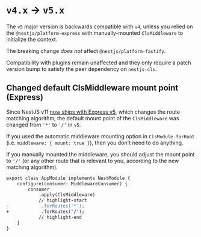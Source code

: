 # `v4.x` → `v5.x`

The `v5` major version is backwards compatible with `v4`, unless you relied on the `@nestjs/platform-express` with manually-mounted `ClsMiddleware` to initialize the context.

The breaking change _does not_ affect `@nestjs/platform-fastify`.

Compatibility with plugins remain unaffected and they only require a patch version bump to satisfy the peer dependency on `nestjs-cls`.

## Changed default ClsMiddleware mount point (Express)

Since NestJS v11 [now ships with Express v5](<(https://docs.nestjs.com/migration-guide#express-v5)>), which changes the route matching algorithm, the default mount point of the `ClsMiddleware` was changed from `'*'` to `'/'` in `v5`.

If you used the automatic middleware mounting option in `ClsModule.forRoot` (i.e. `middleware: { mount: true }`), then you don't need to do anything.

If you manually mounted the middleware, you should adjust the mount point to `'/'` (or any other route that is relevant to you, according to the new matching algorithm).

```diff
export class AppModule implements NestModule {
    configure(consumer: MiddlewareConsumer) {
        consumer
            .apply(ClsMiddleware)
            // highlight-start
-            .forRoutes('*');
+            .forRoutes('/');
            // highlight-end
    }
}
```
